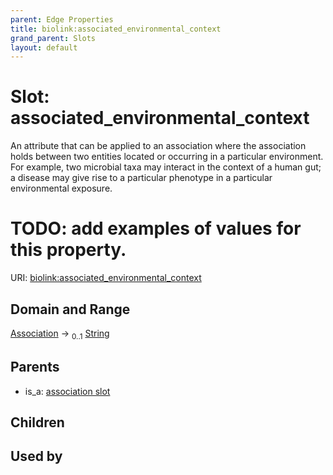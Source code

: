 ```yaml
---
parent: Edge Properties
title: biolink:associated_environmental_context
grand_parent: Slots
layout: default
---
```


# Slot: associated_environmental_context


An attribute that can be applied to an association where the association holds between two entities located or occurring in a particular environment. For example, two microbial taxa may interact in the context of a human gut; a disease may give rise to a particular phenotype in a particular environmental exposure.
 # TODO: add examples of values for this property.

URI: [biolink:associated_environmental_context](https://w3id.org/biolink/associated_environmental_context)

## Domain and Range

[Association](Association.md) ->  <sub>0..1</sub> [String](types/String.md)

## Parents

 *  is_a: [association slot](association_slot.md)

## Children


## Used by

